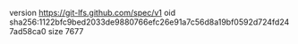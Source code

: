 version https://git-lfs.github.com/spec/v1
oid sha256:1122bfc9bed2033de9880766efc26e91a7c56d8a19bf0592d724fd247ad58ca0
size 7677
